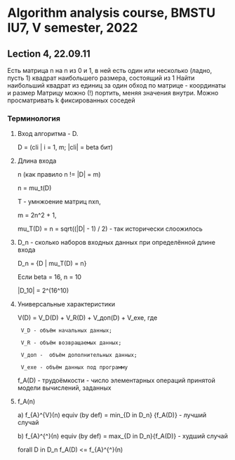 # Algorithm analysis course, BMSTU IU7, V semester, 2022


## **Lection 4, 22.09.11**

Есть матрица n на n из 0 и 1, в ней есть один или несколько (ладно, пусть 1) квадрат наибольшего размера, состоящий из 1
Найти наибольший квадрат из единиц за один обход по матрице - координаты и размер
Матрицу можно (!) портить, меняя значения внутри. Можно просматривать k фиксированных соседей

### Терминология
1. Вход алгоритма - D.

    D = (cli | i = 1, m; |cli| = beta бит)
2. Длина входа

    n (как правило n != |D| = m)

    n = mu_t(D)

    Т - умнжоение матриц nxn,

    m = 2n^2 + 1,

    mu_T(D) = n = sqrt((|D| - 1) / 2) - так исторически слоожилось
3. D_n - сколько наборов входных данных при определённой длине входа

    D_n = {D | mu_T(D) = n}

    Если beta = 16, n = 10

    |D_10| = 2^(16^10)

4. Универсальные характеристики

    V(D) = V_D(D) + V_R(D) + V_доп(D) + V_exe, где

        V_D - объём начальных данных;

        V_R - объём возвращаемых данных;

        V_доп -  объём дополнительных данных;

        V_exe - объём данных под программу

    f_A(D) - трудоёмкости - число элементарных операций принятой модели вычислений, заданных
5. f_A(n)

    a) f_{A}^{V}(n) equiv (by def) = min_{D in D_n} {f_A(D)} - лучший случай

    b) f_{A}^{^}(n) equiv (by def) = max_{D in D_n}{f_A(D)} - худший случай

    forall D in D_n f_A(D) <= f_{A}^{^}(n)